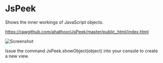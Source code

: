 JsPeek
======
Shows the inner workings of JavaScript objects.

https://rawgithub.com/ahathoor/JsPeek/master/public_html/index.html

![Screenshot](http://i.imgur.com/5ErK84E.png)

Issue the command
    JsPeek.showObject(object) 
into your console to create a new view.
